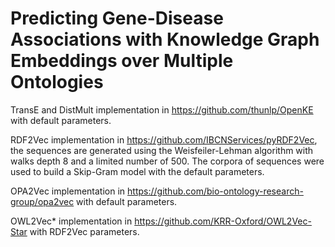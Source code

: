 # Predicting Gene-Disease Associations with Knowledge Graph Embeddings over Multiple Ontologies


TransE and DistMult implementation in https://github.com/thunlp/OpenKE with default parameters.

RDF2Vec implementation in  https://github.com/IBCNServices/pyRDF2Vec, the sequences are generated using the Weisfeiler-Lehman algorithm with walks depth 8 and a limited number of 500. The corpora of sequences were used to build a Skip-Gram model with the default parameters.

OPA2Vec implementation in https://github.com/bio-ontology-research-group/opa2vec with default parameters.


OWL2Vec* implementation in https://github.com/KRR-Oxford/OWL2Vec-Star with RDF2Vec parameters.

